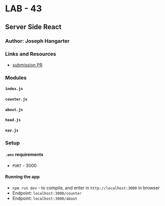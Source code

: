 # LAB - 43

## Server Side React

### Author: Joseph Hangarter

### Links and Resources
* [submission PR](http://xyz.com)

### Modules
#### `index.js`
#### `counter.js`
#### `about.js`
#### `head.js`
#### `nav.js`

### Setup
#### `.env` requirements
* `PORT` - 3000

#### Running the app
* `npm run dev` - to compile, and enter in `http://localhost:3000` in browser
* Endpoint: `localhost:3000/counter`
* Endpoint: `localhost:3000/about`
  